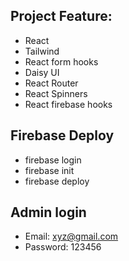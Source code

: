 ## Project Feature: 
- React 
- Tailwind 
- React form hooks
- Daisy UI
- React Router
- React Spinners
- React firebase hooks

## Firebase Deploy
- firebase login
- firebase init 
- firebase deploy

## Admin login 
- Email: xyz@gmail.com
- Password: 123456
